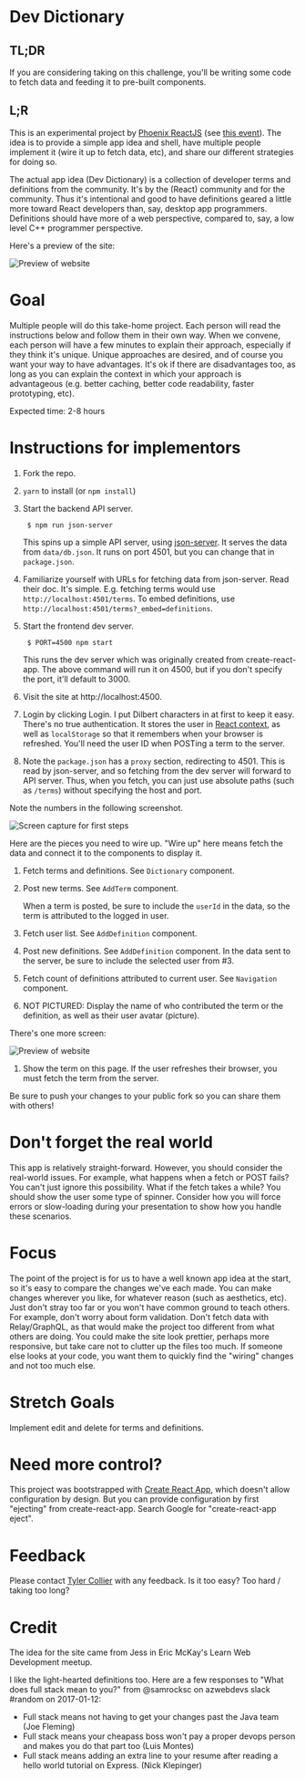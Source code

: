 # Dev Dictionary

## TL;DR

If you are considering taking on this challenge, you'll be writing some code to fetch data and feeding it to pre-built components.

## L;R

This is an experimental project by [Phoenix ReactJS](https://www.meetup.com/Phoenix-ReactJS) (see [this event](https://www.meetup.com/Phoenix-ReactJS/events/237844776/)). The idea is to provide a simple app idea and shell, have multiple people implement it (wire it up to fetch data, etc), and share our different strategies for doing so.

The actual app idea (Dev Dictionary) is a collection of developer terms and definitions from the community. It's by the (React) community and for the community. Thus it's intentional and good to have definitions geared a little more toward React developers than, say, desktop app programmers. Definitions should have more of a web perspective, compared to, say, a low level C++ programmer perspective.

Here's a preview of the site:

![Preview of website](https://s3.amazonaws.com/tylercollier.com/images/Selection_238.png)

# Goal

Multiple people will do this take-home project. Each person will read the instructions below and follow them in their own way. When we convene, each person will have a few minutes to explain their approach, especially if they think it's unique. Unique approaches are desired, and of course you want your way to have advantages. It's ok if there are disadvantages too, as long as you can explain the context in which your approach is advantageous (e.g. better caching, better code readability, faster prototyping, etc).

Expected time: 2-8 hours

# Instructions for implementors

1. Fork the repo.
1. `yarn` to install (or `npm install`)
1. Start the backend API server.

        $ npm run json-server

    This spins up a simple API server, using [json-server](https://github.com/typicode/json-server). It serves the data from `data/db.json`. It runs on port 4501, but you can change that in `package.json`.

1. Familiarize yourself with URLs for fetching data from json-server. Read their doc. It's simple. E.g. fetching terms would use `http://localhost:4501/terms`. To embed definitions, use `http://localhost:4501/terms?_embed=definitions`.
1. Start the frontend dev server.

        $ PORT=4500 npm start

    This runs the dev server which was originally created from create-react-app. The above command will run it on 4500, but if you don't specify the port, it'll default to 3000.

1. Visit the site at http://localhost:4500.
1. Login by clicking Login. I put Dilbert characters in at first to keep it easy. There's no true authentication. It stores the user in [React context](https://facebook.github.io/react/docs/context.html), as well as `localStorage` so that it remembers when your browser is refreshed. You'll need the user ID when POSTing a term to the server.
1. Note the `package.json` has a `proxy` section, redirecting to 4501. This is read by json-server, and so fetching from the dev server will forward to API server. Thus, when you fetch, you can just use absolute paths (such as `/terms`) without specifying the host and port.

Note the numbers in the following screenshot.

![Screen capture for first steps](https://s3.amazonaws.com/tylercollier.com/images/Selection_237.png)

Here are the pieces you need to wire up. "Wire up" here means fetch the data and connect it to the components to display it.

1. Fetch terms and definitions. See `Dictionary` component.
1. Post new terms. See `AddTerm` component.

    When a term is posted, be sure to include the `userId` in the data, so the term is attributed to the logged in user.

1. Fetch user list. See `AddDefinition` component.
1. Post new definitions. See `AddDefinition` component. In the data sent to the server, be sure to include the selected user from #3.
1. Fetch count of definitions attributed to current user. See `Navigation` component.
1. NOT PICTURED: Display the name of who contributed the term or the definition, as well as their user avatar (picture).

There's one more screen:

![Preview of website](https://s3.amazonaws.com/tylercollier.com/images/Selection_239.png)

1. Show the term on this page. If the user refreshes their browser, you must fetch the term from the server.

Be sure to push your changes to your public fork so you can share them with others!

# Don't forget the real world

This app is relatively straight-forward. However, you should consider the real-world issues. For example, what happens when a fetch or POST fails? You can't just ignore this possibility. What if the fetch takes a while? You should show the user some type of spinner. Consider how you will force errors or slow-loading during your presentation to show how you handle these scenarios.

# Focus

The point of the project is for us to have a well known app idea at the start, so it's easy to compare the changes we've each made. You can make changes wherever you like, for whatever reason (such as aesthetics, etc). Just don't stray too far or you won't have common ground to teach others. For example, don't worry about form validation. Don't fetch data with Relay/GraphQL, as that would make the project too different from what others are doing. You could make the site look prettier, perhaps more responsive, but take care not to clutter up the files too much. If someone else looks at your code, you want them to quickly find the "wiring" changes and not too much else.

# Stretch Goals

Implement edit and delete for terms and definitions.

# Need more control?

This project was bootstrapped with [Create React App](https://github.com/facebookincubator/create-react-app), which doesn't allow configuration by design. But you can provide configuration by first "ejecting" from create-react-app. Search Google for "create-react-app eject".

# Feedback

Please contact [Tyler Collier](https://github.com/tylercollier) with any feedback. Is it too easy? Too hard / taking too long?

# Credit

The idea for the site came from Jess in Eric McKay's Learn Web Development meetup.

I like the light-hearted definitions too. Here are a few responses to "What does full stack mean to you?" from @samrocksc on azwebdevs slack #random on 2017-01-12:
- Full stack means not having to get your changes past the Java team (Joe Fleming)
- Full stack means your cheapass boss won't pay a proper devops person and makes you do that part too (Luis Montes)
- Full stack means adding an extra line to your resume after reading a hello world tutorial on Express. (Nick Klepinger)